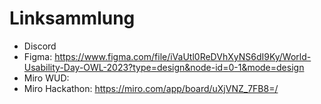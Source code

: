 # Linksammlung

- Discord
- Figma: https://www.figma.com/file/iVaUtl0ReDVhXyNS6dI9Ky/World-Usability-Day-OWL-2023?type=design&node-id=0-1&mode=design
- Miro WUD: 
- Miro Hackathon: https://miro.com/app/board/uXjVNZ_7FB8=/